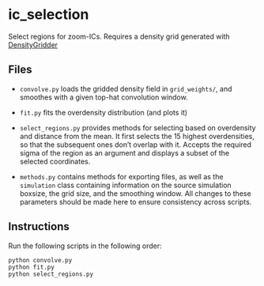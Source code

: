 # ic_selection
Select regions for zoom-ICs. Requires a density grid generated with [DensityGridder](https://github.com/christopherlovell/densitygridder)

## Files


- `convolve.py` loads the gridded density field in `grid_weights/`, and smoothes with a given top-hat convolution window.

- `fit.py` fits the overdensity distribution (and plots it)

- `select_regions.py` provides methods for selecting based on overdensity and distance from the mean. It first selects the 15 highest overdensities, so that the subsequent ones don’t overlap with it. Accepts the required sigma of the region as an argument and displays a subset of the selected coordinates.

- `methods.py` contains methods for exporting files, as well as the `simulation` class containing information on the source simulation boxsize, the grid size, and the smoothing window. All changes to these parameters should be made here to ensure consistency across scripts.

## Instructions
Run the following scripts in the following order:
```
python convolve.py
python fit.py
python select_regions.py
```
